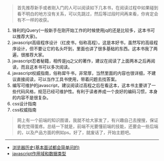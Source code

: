 > 首先推荐新手或者刚入门的人可以阅读如下几本书，在阅读过程中如果碰到看不明白的地方没有关系，可以先跳过，然后等过段时间再来看，你肯定会有不一样的收获。

1. 锋利的jQuery(一般新手在刚开始工作的时候使用jq的还是比较多，这本书可以推荐大家)。
2. javascript高级程序设计（红皮书，俗称高程）。这是本好书，虽然写的高级程序设计，但不要让它的名头吓到，里面也讲了很多基础的东西。这本书我了两遍，很推荐大家。
3. javascript忍者秘籍，相传是jq之父的著作，建议在阅读了上面两本之后再阅读，而且这本书可以多次阅读。
4. javascript权威指南，俗称犀牛书，非常厚，当然里面的内容也很详细，不建议直接阅读，可以当作工具书使用，带着问题去找答案。
5. 编写可维护的javascript，建议阅读过高程之后在看这本，这本书主要讲了一些代码风格，规范已经可维护性。有利于读者养成一个良好的编码习惯，本身的内容不是很复杂。
6. css设计指南
7. css权威指南

> 网上有一个前端的知识图谱，我就不给大家发了，有兴趣自己去搜搜，保证看完觉得蛋疼。总结一下就是，前端不光要懂前端的技能，还要会一些后端的，以及产品方面的例如ps。好了，就废话了，开始主题吧。

---

- [浏览器历史(基本面试都会简单问的)](https://github.com/joker-danta/blog/tree/master/A/step1)
- [javascript作用域和数据类型](https://github.com/joker-danta/blog/tree/master/A/step2)